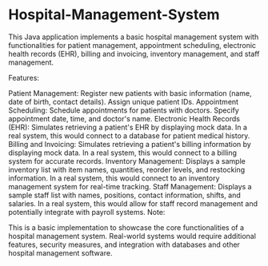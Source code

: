 # Hospital-Management-System
This Java application implements a basic hospital management system with functionalities for patient management, appointment scheduling, electronic health records (EHR), billing and invoicing, inventory management, and staff management.

Features:

Patient Management:
Register new patients with basic information (name, date of birth, contact details).
Assign unique patient IDs.
Appointment Scheduling:
Schedule appointments for patients with doctors.
Specify appointment date, time, and doctor's name.
Electronic Health Records (EHR): 
Simulates retrieving a patient's EHR by displaying mock data.
In a real system, this would connect to a database for patient medical history.
Billing and Invoicing:
Simulates retrieving a patient's billing information by displaying mock data.
In a real system, this would connect to a billing system for accurate records.
Inventory Management:
Displays a sample inventory list with item names, quantities, reorder levels, and restocking information.
In a real system, this would connect to an inventory management system for real-time tracking.
Staff Management: 
Displays a sample staff list with names, positions, contact information, shifts, and salaries.
In a real system, this would allow for staff record management and potentially integrate with payroll systems.
Note:

This is a basic implementation to showcase the core functionalities of a hospital management system. Real-world systems would require additional features, security measures, and integration with databases and other hospital management software.
